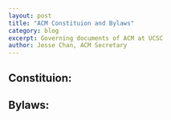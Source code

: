 ```yaml
---
layout: post
title: "ACM Constituion and Bylaws"
category: blog
excerpt: Governing documents of ACM at UCSC
author: Jesse Chan, ACM Secretary
---
```


<h2>Constituion:</h2> <https://ucscacm.org/constitution.html>

<h2>Bylaws:</h2> <https://ucscacm.org/bylaws.html>
